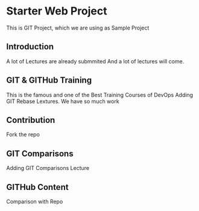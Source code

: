 # Starter Web Project
This is GIT Project, which we are using as Sample Project

## Introduction
A lot of Lectures are already submmited
And a lot of lectures will come.

## GIT & GITHub Training
This is the famous and one of the Best Training Courses of DevOps
Adding GIT Rebase Lextures. We have so much work

## Contribution
Fork the repo

## GIT Comparisons
Adding GIT Comparisons Lecture

## GITHub Content
Comparison with Repo
